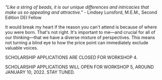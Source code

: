 *"Like a string of beads, it is our unique differences and intricacies that make us so appealing and attractive."* - Lindsey Lunsford, M.E.M., Second Edition DEI Fellow  
  
It would break my heart if the reason you can't attend is because of where you were born. That's not right. It's important to me—and crucial for all of our thinking—that we have a diverse mixture of perspectives. This means not turning a blind eye to how the price point can immediately exclude valuable voices.  

SCHOLARSHIP APPLICATIONS ARE CLOSED FOR WORKSHOP 4.

SCHOLARSHIP APPLICATIONS WILL OPEN FOR WORKSHOP 5, AROUND JANUARY 10, 2022. STAY TUNED.